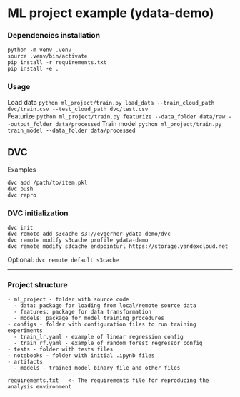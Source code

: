 # ML project example (ydata-demo)

### Dependencies installation

```
python -m venv .venv
source .venv/bin/activate
pip install -r requirements.txt
pip install -e .
```

### Usage

Load data `python ml_project/train.py load_data --train_cloud_path dvc/train.csv --test_cloud_path dvc/test.csv`  
Featurize `python ml_project/train.py featurize --data_folder data/raw --output_folder data/processed`
Train model `python ml_project/train.py train_model --data_folder data/processed`

## DVC

Examples
```
dvc add /path/to/item.pkl
dvc push
dvc repro
```

### DVC initialization

```
dvc init
dvc remote add s3cache s3://evgerher-ydata-demo/dvc
dvc remote modify s3cache profile ydata-demo
dvc remote modify s3cache endpointurl https://storage.yandexcloud.net
```

Optional: `dvc remote default s3cache`

---

### Project structure

```
- ml_project - folder with source code
  - data: package for loading from local/remote source data
  - features: package for data transformation
  - models: package for model training procedures
- configs - folder with configuration files to run training experiments
  - train_lr.yaml - example of linear regression config
  - train_rf.yaml - example of random forest regressor config
- tests - folder with tests files
- notebooks - folder with initial .ipynb files
- artifacts
  - models - trained model binary file and other files

requirements.txt   <- The requirements file for reproducing the analysis environment
```
